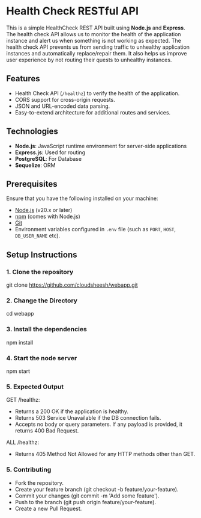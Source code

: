 # Health Check RESTful API

This is a simple HealthCheck REST API built using **Node.js** and **Express**. The health check API allows us to monitor the health of the application instance and alert us when something is not working as expected. The health check API prevents us from sending traffic to unhealthy application instances and automatically replace/repair them. It also helps us improve user experience by not routing their quests to unhealthy instances.

## Features
- Health Check API (`/healthz`) to verify the health of the application.
- CORS support for cross-origin requests.
- JSON and URL-encoded data parsing.
- Easy-to-extend architecture for additional routes and services.

## Technologies
- **Node.js**: JavaScript runtime environment for server-side applications
- **Express.js**: Used for routing
- **PostgreSQL**: For Database
- **Sequelize**: ORM

## Prerequisites
Ensure that you have the following installed on your machine:
- [Node.js](https://nodejs.org/) (v20.x or later)
- [npm](https://www.npmjs.com/) (comes with Node.js)
- [Git](https://git-scm.com/)
- Environment variables configured in `.env` file (such as `PORT`, `HOST`, `DB_USER_NAME` etc).

## Setup Instructions

### 1. Clone the repository

git clone https://github.com/cloudsheesh/webapp.git

### 2. Change the Directory

cd webapp

### 3. Install the dependencies

npm install

### 4. Start the node server
npm start

### 5. Expected Output

GET /healthz:

- Returns a 200 OK if the application is healthy.
- Returns 503 Service Unavailable if the DB connection fails.
- Accepts no body or query parameters. If any payload is provided, it returns 400 Bad Request.

ALL /healthz:

- Returns 405 Method Not Allowed for any HTTP methods other than GET.

### 5. Contributing
- Fork the repository.
- Create your feature branch (git checkout -b feature/your-feature).
- Commit your changes (git commit -m 'Add some feature').
- Push to the branch (git push origin feature/your-feature).
- Create a new Pull Request.